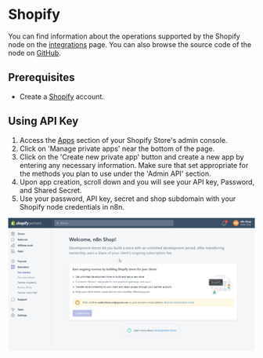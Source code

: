# Shopify

You can find information about the operations supported by the Shopify node on the [integrations](https://n8n.io/integrations/n8n-nodes-base.shopify) page. You can also browse the source code of the node on [GitHub](https://github.com/n8n-io/n8n/tree/master/packages/nodes-base/nodes/Shopify).

## Prerequisites

- Create a [Shopify](https://shopify.com/) account.

## Using API Key

1. Access the [Apps](https://www.shopify.com/admin/apps) section of your Shopify Store's admin console.
2. Click on 'Manage private apps' near the bottom of the page.
3. Click on the 'Create new private app' button and create a new app by entering any necessary information. Make sure that set appropriate for the methods you plan to use under the 'Admin API' section.
4. Upon app creation, scroll down and you will see your API key, Password, and Shared Secret.
5. Use your password, API key, secret and shop subdomain with your Shopify node credentials in n8n.

![Getting Shopify credentials](./using-oauth.gif)
